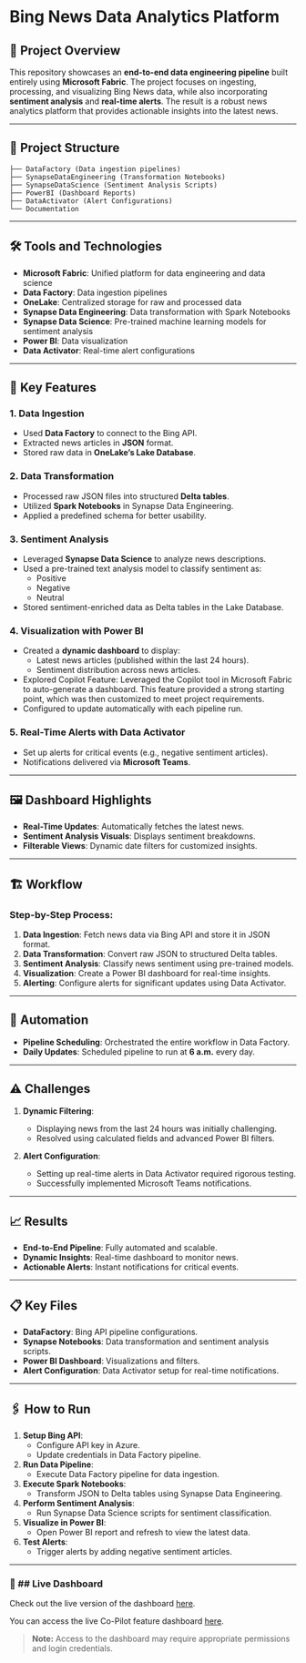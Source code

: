 # Bing News Data Analytics Platform

## 🚀 Project Overview
This repository showcases an **end-to-end data engineering pipeline** built entirely using **Microsoft Fabric**. The project focuses on ingesting, processing, and visualizing Bing News data, while also incorporating **sentiment analysis** and **real-time alerts**. The result is a robust news analytics platform that provides actionable insights into the latest news.

---

## 📂 Project Structure

```
├── DataFactory (Data ingestion pipelines)
├── SynapseDataEngineering (Transformation Notebooks)
├── SynapseDataScience (Sentiment Analysis Scripts)
├── PowerBI (Dashboard Reports)
├── DataActivator (Alert Configurations)
└── Documentation
```

---

## 🛠 Tools and Technologies
- **Microsoft Fabric**: Unified platform for data engineering and data science
- **Data Factory**: Data ingestion pipelines
- **OneLake**: Centralized storage for raw and processed data
- **Synapse Data Engineering**: Data transformation with Spark Notebooks
- **Synapse Data Science**: Pre-trained machine learning models for sentiment analysis
- **Power BI**: Data visualization
- **Data Activator**: Real-time alert configurations

---

## 🌟 Key Features

### 1. **Data Ingestion**
- Used **Data Factory** to connect to the Bing API.
- Extracted news articles in **JSON** format.
- Stored raw data in **OneLake’s Lake Database**.

### 2. **Data Transformation**
- Processed raw JSON files into structured **Delta tables**.
- Utilized **Spark Notebooks** in Synapse Data Engineering.
- Applied a predefined schema for better usability.

### 3. **Sentiment Analysis**
- Leveraged **Synapse Data Science** to analyze news descriptions.
- Used a pre-trained text analysis model to classify sentiment as:
  - Positive
  - Negative
  - Neutral
- Stored sentiment-enriched data as Delta tables in the Lake Database.

### 4. **Visualization with Power BI**
- Created a **dynamic dashboard** to display:
  - Latest news articles (published within the last 24 hours).
  - Sentiment distribution across news articles.
- Explored Copilot Feature: Leveraged the Copilot tool in Microsoft Fabric to auto-generate a dashboard. This feature provided a strong starting point, which was then customized to meet project requirements.
- Configured to update automatically with each pipeline run.

### 5. **Real-Time Alerts with Data Activator**
- Set up alerts for critical events (e.g., negative sentiment articles).
- Notifications delivered via **Microsoft Teams**.

---

## 🖼 Dashboard Highlights
- **Real-Time Updates**: Automatically fetches the latest news.
- **Sentiment Analysis Visuals**: Displays sentiment breakdowns.
- **Filterable Views**: Dynamic date filters for customized insights.
  
---

## 🏗️ Workflow

### Step-by-Step Process:
1. **Data Ingestion**: Fetch news data via Bing API and store it in JSON format.
2. **Data Transformation**: Convert raw JSON to structured Delta tables.
3. **Sentiment Analysis**: Classify news sentiment using pre-trained models.
4. **Visualization**: Create a Power BI dashboard for real-time insights.
5. **Alerting**: Configure alerts for significant updates using Data Activator.

---

## 📅 Automation
- **Pipeline Scheduling**: Orchestrated the entire workflow in Data Factory.
- **Daily Updates**: Scheduled pipeline to run at **6 a.m.** every day.

---

## ⚠️ Challenges
1. **Dynamic Filtering**:
   - Displaying news from the last 24 hours was initially challenging.
   - Resolved using calculated fields and advanced Power BI filters.

2. **Alert Configuration**:
   - Setting up real-time alerts in Data Activator required rigorous testing.
   - Successfully implemented Microsoft Teams notifications.

---

## 📈 Results
- **End-to-End Pipeline**: Fully automated and scalable.
- **Dynamic Insights**: Real-time dashboard to monitor news.
- **Actionable Alerts**: Instant notifications for critical events.

---

## 📋 Key Files
- **DataFactory**: Bing API pipeline configurations.
- **Synapse Notebooks**: Data transformation and sentiment analysis scripts.
- **Power BI Dashboard**: Visualizations and filters.
- **Alert Configuration**: Data Activator setup for real-time notifications.

---

## 🖇️ How to Run
1. **Setup Bing API**:
   - Configure API key in Azure.
   - Update credentials in Data Factory pipeline.
2. **Run Data Pipeline**:
   - Execute Data Factory pipeline for data ingestion.
3. **Execute Spark Notebooks**:
   - Transform JSON to Delta tables using Synapse Data Engineering.
4. **Perform Sentiment Analysis**:
   - Run Synapse Data Science scripts for sentiment classification.
5. **Visualize in Power BI**:
   - Open Power BI report and refresh to view the latest data.
6. **Test Alerts**:
   - Trigger alerts by adding negative sentiment articles.

---

### 🔗 ## Live Dashboard

Check out the live version of the dashboard [here](https://app.fabric.microsoft.com/reportEmbed?reportId=472bea21-396b-4596-b0b7-a52f94b9f782&autoAuth=true&ctid=eb34f74a-58e7-4a8b-9e59-433e4c412757).

You can access the live Co-Pilot feature dashboard [here](https://app.fabric.microsoft.com/reportEmbed?reportId=472bea21-396b-4596-b0b7-a52f94b9f782&autoAuth=true&ctid=eb34f74a-58e7-4a8b-9e59-433e4c412757).

> **Note:** Access to the dashboard may require appropriate permissions and login credentials.


